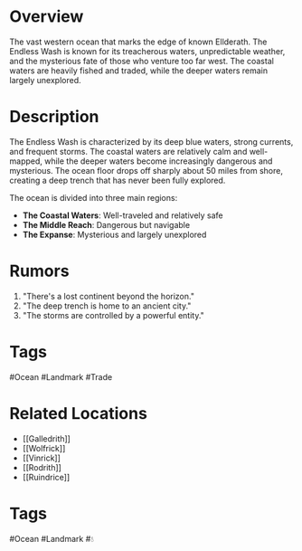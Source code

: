 # Overview

The vast western ocean that marks the edge of known Ellderath. The Endless Wash is known for its treacherous waters, unpredictable weather, and the mysterious fate of those who venture too far west. The coastal waters are heavily fished and traded, while the deeper waters remain largely unexplored.

# Description

The Endless Wash is characterized by its deep blue waters, strong currents, and frequent storms. The coastal waters are relatively calm and well-mapped, while the deeper waters become increasingly dangerous and mysterious. The ocean floor drops off sharply about 50 miles from shore, creating a deep trench that has never been fully explored.

The ocean is divided into three main regions:

- **The Coastal Waters**: Well-traveled and relatively safe
- **The Middle Reach**: Dangerous but navigable
- **The Expanse**: Mysterious and largely unexplored

# Rumors

1. "There's a lost continent beyond the horizon."
2. "The deep trench is home to an ancient city."
3. "The storms are controlled by a powerful entity."

# Tags

#Ocean #Landmark #Trade

# Related Locations

- [[Galledrith]]
- [[Wolfrick]]
- [[Vinrick]]
- [[Rodrith]]
- [[Ruindrice]]

# Tags

#Ocean #Landmark #💧
